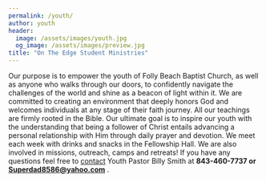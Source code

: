 ```yaml
---
permalink: /youth/
author: youth
header:
  image: /assets/images/youth.jpg
  og_image: /assets/images/preview.jpg
title: "On The Edge Student Ministries"
---
```


Our purpose is to empower the youth of Folly Beach Baptist Church, as well as anyone who walks
through our doors, to confidently navigate the challenges of the world and shine as a beacon of
light within it. We are committed to creating an environment that deeply honors God and welcomes
individuals at any stage of their faith journey. All our teachings are firmly rooted in the Bible.
Our ultimate goal is to inspire our youth with the understanding that being a follower of Christ
entails advancing a personal relationship with Him through daily prayer and devotion. We meet each
week with drinks and snacks in the Fellowship Hall. We are also involved in missions, outreach, camps and
retreats! If you have any questions feel free to [contact](ourleaders.md) Youth Pastor Billy Smith at **843-460-7737 or Superdad8586@yahoo.com** .
